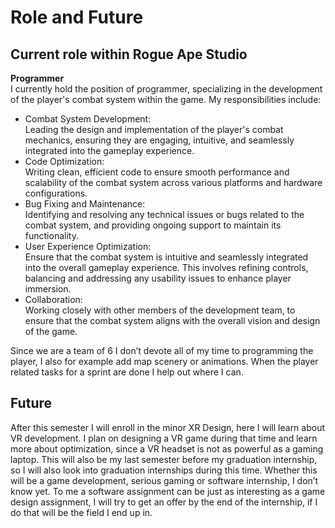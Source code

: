 # Role and Future

## Current role within Rogue Ape Studio
__Programmer__  
I currently hold the position of programmer, specializing in the development of the player's combat system within the game. My responsibilities include:  
- Combat System Development:   
Leading the design and implementation of the player's combat mechanics, ensuring they are engaging, intuitive, and seamlessly integrated into the gameplay experience.
- Code Optimization:  
Writing clean, efficient code to ensure smooth performance and scalability of the combat system across various platforms and hardware configurations.
- Bug Fixing and Maintenance:  
Identifying and resolving any technical issues or bugs related to the combat system, and providing ongoing support to maintain its functionality.
- User Experience Optimization:  
Ensure that the combat system is intuitive and seamlessly integrated into the overall gameplay experience. This involves refining controls, balancing and addressing any usability issues to enhance player immersion.
- Collaboration:  
Working closely with other members of the development team, to ensure that the combat system aligns with the overall vision and design of the game.

Since we are a team of 6 I don’t devote all of my time to programming the player, I also for example add map scenery or animations. When the player related tasks for a sprint are done I help out where I can.

## Future
After this semester I will enroll in the minor XR Design, here I will learn about VR development. I plan on designing a VR game during that time and learn more about optimization, since a VR headset is not as powerful as a gaming laptop. This will also be my last semester before my graduation internship, so I will also look into graduation internships during this time. Whether this will be a game development, serious gaming or software internship, I don’t know yet. To me a software assignment can be just as interesting as a game design assignment, I will try to get an offer by the end of the internship, if I do that will be the field I end up in.
